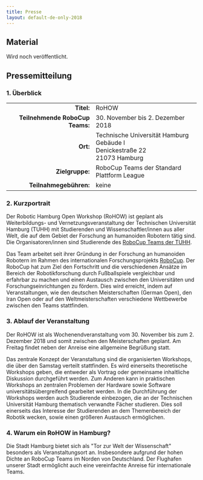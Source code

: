 ```yaml
---
title: Presse
layout: default-de-only-2018
---
```


## Material

Wird noch veröffentlicht.

## Pressemitteilung
### 1. Überblick

|                                 |                                                                                        |
| ----------:                     | :------                                                                                |
| **Titel:**                      | RoHOW                                                                                  |
| **Teilnehmende RoboCup Teams:** | 30. November bis 2. Dezember 2018                                                      |
| **Ort:**                        | Technische Universität Hamburg <br> Gebäude I <br> Denickestraße 22 <br> 21073 Hamburg |
| **Zielgruppe:**                 | RoboCup Teams der Standard Plattform League                                            |
| **Teilnahmegebühren:**          | keine                                                                                  |

### 2. Kurzportrait

Der Robotic Hamburg Open Workshop (RoHOW) ist geplant als Weiterbildungs- und
Vernetzungsveranstaltung der Technischen Universität Hamburg (TUHH) mit
Studierenden und Wissenschaftler/innen aus aller Welt, die auf dem Gebiet der
Forschung an humanoiden Robotern tätig sind. Die Organisatoren/innen sind
Studierende des [RoboCup Teams der TUHH](https://www.hulks.de).

Das Team arbeitet seit ihrer Gründung in der Forschung an humanoiden Robotern im
Rahmen des internationalen Forschungsprojekts [RoboCup](https://www.robocup.org/). Der RoboCup hat zum Ziel
den Fortschritt und die verschiedenen Ansätze im Bereich der Robotikforschung
durch Fußballspiele vergleichbar und erfahrbar zu machen und einen Austausch
zwischen den Universitäten und Forschungseinrichtungen zu fördern. Dies wird
erreicht, indem auf Veranstaltungen, wie den deutschen Meisterschaften (German
Open), den Iran Open oder auf den Weltmeisterschaften verschiedene
Wettbewerbe zwischen den Teams stattfinden.

### 3. Ablauf der Veranstaltung

Der RoHOW ist als Wochenendveranstaltung vom 30. November bis zum 2. Dezember 2018 
und somit zwischen den Meisterschaften geplant. Am Freitag findet neben der Anreise 
eine allgemeine Begrüßung statt.

Das zentrale Konzept der Veranstaltung sind die organisierten Workshops, die
über den Samstag verteilt stattfinden. Es wird einerseits theoretische Workshops
geben, die entweder als Vortrag oder gemeinsame inhaltliche Diskussion
durchgeführt werden. Zum Anderen kann in praktischen Workshops an zentralen
Problemen der Hardware sowie Software universitätsübergreifend gearbeitet
werden. In die Durchführung der Workshops werden auch Studierende einbezogen,
die an der Technischen Universität Hamburg thematisch verwandte Fächer
studieren. Dies soll einerseits das Interesse der Studierenden an dem
Themenbereich der Robotik wecken, sowie einen größeren Austausch ermöglichen.

### 4. Warum ein RoHOW in Hamburg?

Die Stadt Hamburg bietet sich als "Tor zur Welt der Wissenschaft" besonders als
Veranstaltungsort an. Insbesondere aufgrund der hohen Dichte an RoboCup Teams im
Norden von Deutschland. Der Flughafen unserer Stadt ermöglicht auch eine
vereinfachte Anreise für internationale Teams.
